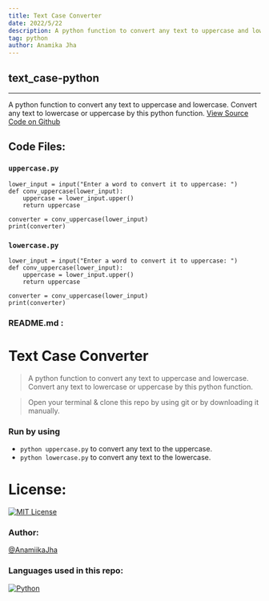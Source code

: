 ```yaml
---
title: Text Case Converter
date: 2022/5/22
description: A python function to convert any text to uppercase and lowercase. Convert any text to lowercase or uppercase by this python function.
tag: python
author: Anamika Jha
---
```



## text_case-python

---
A python function to convert any text to uppercase and lowercase. Convert any text to lowercase or uppercase by this python function.
[View Source Code on Github](https://github.com/anamiikajha/text_case-python)

## Code Files:
### `uppercase.py`
```
lower_input = input("Enter a word to convert it to uppercase: ")
def conv_uppercase(lower_input):
    uppercase = lower_input.upper()
    return uppercase

converter = conv_uppercase(lower_input)
print(converter)
```

### `lowercase.py`
```
lower_input = input("Enter a word to convert it to uppercase: ")
def conv_uppercase(lower_input):
    uppercase = lower_input.upper()
    return uppercase

converter = conv_uppercase(lower_input)
print(converter)
```

### README.md :

# Text Case Converter
> A python function to convert any text to uppercase and lowercase.
> Convert any text to lowercase or uppercase by this python function.

> Open your terminal & clone this repo by using git or by downloading it manually.
### Run by using
- `python uppercase.py` to convert any text to the uppercase.
- `python lowercase.py` to convert any text to the lowercase.

# License:
[![MIT License](https://img.shields.io/badge/license-MIT-blue)](https://github.com/anamiikajha/text_case-python/blob/main/LICENSE)

### Author:
[@AnamiikaJha](https://github.com/anamiikajha)

### Languages used in this repo:
[![Python](https://img.shields.io/badge/Python-14354C?style=for-the-badge&logo=python&logoColor=white)](https://python.org)
